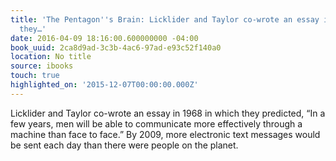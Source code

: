 ```yaml
---
title: 'The Pentagon''s Brain: Licklider and Taylor co-wrote an essay in 1968 in which
  they…'
date: 2016-04-09 18:16:00.600000000 -04:00
book_uuid: 2ca8d9ad-3c3b-4ac6-97ad-e93c52f140a0
location: No title
source: ibooks
touch: true
highlighted_on: '2015-12-07T00:00:00.000Z'
---
```


Licklider and Taylor co-wrote an essay in 1968 in which they predicted, “In a few years, men will be able to communicate more effectively through a machine than face to face.” By 2009, more electronic text messages would be sent each day than there were people on the planet.